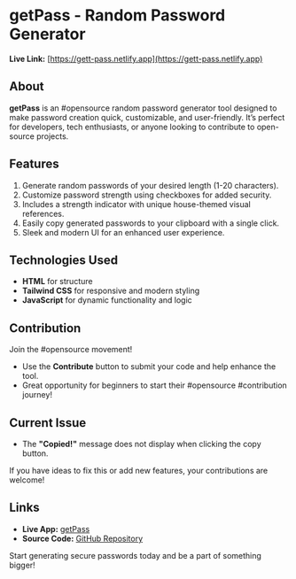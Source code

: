 
# getPass - Random Password Generator  

**Live Link:** [https://gett-pass.netlify.app](https://gett-pass.netlify.app)  

## About  
**getPass** is an #opensource random password generator tool designed to make password creation quick, customizable, and user-friendly. It’s perfect for developers, tech enthusiasts, or anyone looking to contribute to open-source projects.  

## Features  
1. Generate random passwords of your desired length (1-20 characters).  
2. Customize password strength using checkboxes for added security.  
3. Includes a strength indicator with unique house-themed visual references.  
4. Easily copy generated passwords to your clipboard with a single click.  
5. Sleek and modern UI for an enhanced user experience.  

## Technologies Used  
- **HTML** for structure  
- **Tailwind CSS** for responsive and modern styling  
- **JavaScript** for dynamic functionality and logic  

## Contribution  
Join the #opensource movement!  
- Use the **Contribute** button to submit your code and help enhance the tool.  
- Great opportunity for beginners to start their #opensource #contribution journey!  

## Current Issue  
- The **"Copied!"** message does not display when clicking the copy button.  

If you have ideas to fix this or add new features, your contributions are welcome!  

## Links  
- **Live App:** [getPass](https://gett-pass.netlify.app)  
- **Source Code:** [GitHub Repository](https://lnkd.in/gbCaktea)  

Start generating secure passwords today and be a part of something bigger!

